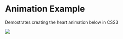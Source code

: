 # Animation Example

Demostrates creating the heart animation below in CSS3

![](https://f.cloud.github.com/assets/4431362/1728894/c3f1a952-62b6-11e3-819f-ed196c859568.gif)

